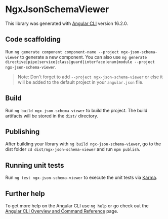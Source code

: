 # NgxJsonSchemaViewer

This library was generated with [Angular CLI](https://github.com/angular/angular-cli) version 16.2.0.

## Code scaffolding

Run `ng generate component component-name --project ngx-json-schema-viewer` to generate a new component. You can also use `ng generate directive|pipe|service|class|guard|interface|enum|module --project ngx-json-schema-viewer`.
> Note: Don't forget to add `--project ngx-json-schema-viewer` or else it will be added to the default project in your `angular.json` file. 

## Build

Run `ng build ngx-json-schema-viewer` to build the project. The build artifacts will be stored in the `dist/` directory.

## Publishing

After building your library with `ng build ngx-json-schema-viewer`, go to the dist folder `cd dist/ngx-json-schema-viewer` and run `npm publish`.

## Running unit tests

Run `ng test ngx-json-schema-viewer` to execute the unit tests via [Karma](https://karma-runner.github.io).

## Further help

To get more help on the Angular CLI use `ng help` or go check out the [Angular CLI Overview and Command Reference](https://angular.io/cli) page.

